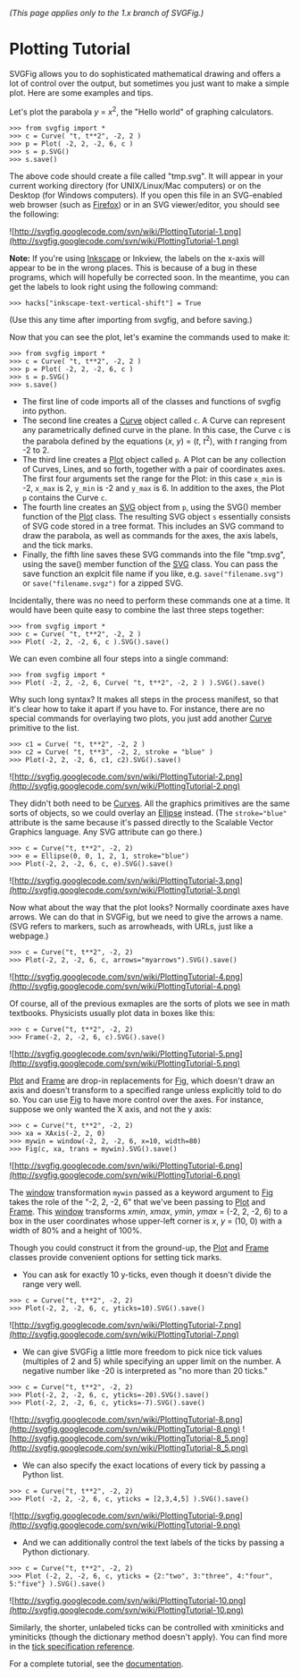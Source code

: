 _(This page applies only to the 1.x branch of SVGFig.)_

# Plotting Tutorial #

SVGFig allows you to do sophisticated mathematical drawing and offers a lot of control over the output, but sometimes you just want to make a simple plot.  Here are some examples and tips.

Let's plot the parabola _y_ = _x_<sup>2</sup>, the "Hello world" of graphing calculators.
```
>>> from svgfig import *
>>> c = Curve( "t, t**2", -2, 2 )
>>> p = Plot( -2, 2, -2, 6, c )
>>> s = p.SVG()
>>> s.save()
```

The above code should create a file called "tmp.svg".  It will appear in your current working directory (for UNIX/Linux/Mac computers) or on the Desktop (for Windows computers).  If you open this file in an SVG-enabled web browser (such as [Firefox](http://www.mozilla.com/firefox)) or in an SVG viewer/editor, you should see the following:

![http://svgfig.googlecode.com/svn/wiki/PlottingTutorial-1.png](http://svgfig.googlecode.com/svn/wiki/PlottingTutorial-1.png)

**Note:** If you're using [Inkscape](http://www.inkscape.org) or Inkview, the labels on the x-axis will appear to be in the wrong places.  This is because of a bug in these programs, which will hopefully be corrected soon.  In the meantime, you can get the labels to look right using the following command:
```
>>> hacks["inkscape-text-vertical-shift"] = True
```
(Use this any time after importing from svgfig, and before saving.)

Now that you can see the plot, let's examine the commands used to make it:
```
>>> from svgfig import *
>>> c = Curve( "t, t**2", -2, 2 )
>>> p = Plot( -2, 2, -2, 6, c )
>>> s = p.SVG()
>>> s.save()
```

  * The first line of code imports all of the classes and functions of svgfig into python.
  * The second line creates a [Curve](ClassCurve.md) object called `c`.  A Curve can represent any parametrically defined curve in the plane.  In this case, the Curve `c` is the parabola defined by the equations (_x_, _y_) = (_t_, _t_<sup>2</sup>), with _t_ ranging from -2 to 2.
  * The third line creates a [Plot](ClassPlot.md) object called `p`.  A Plot can be any collection of Curves, Lines, and so forth, together with a pair of coordinates axes.  The first four arguments set the range for the Plot: in this case `x_min` is -2, `x_max` is 2, `y_min` is -2 and `y_max` is 6.  In addition to the axes, the Plot `p` contains the Curve  `c`.
  * The fourth line creates an [SVG](ClassSVG.md) object from `p`, using the SVG() member function of the [Plot](ClassPlot.md) class.  The resulting SVG object `s` essentially consists of SVG code stored in a tree format.  This includes an SVG command to draw the parabola, as well as commands for the axes, the axis labels, and the tick marks.
  * Finally, the fifth line saves these SVG commands into the file "tmp.svg", using the save() member function of the [SVG](ClassSVG.md) class.  You can pass the save function an explcit file name if you like, e.g. `save("filename.svg")` or `save("filename.svgz")` for a zipped SVG.

Incidentally, there was no need to perform these commands one at a time.  It would have been quite easy to combine the last three steps together:

```
>>> from svgfig import *
>>> c = Curve( "t, t**2", -2, 2 )
>>> Plot( -2, 2, -2, 6, c ).SVG().save()
```

We can even combine all four steps into a single command:

```
>>> from svgfig import *
>>> Plot( -2, 2, -2, 6, Curve( "t, t**2", -2, 2 ) ).SVG().save()
```

Why such long syntax?  It makes all steps in the process manifest, so that it's clear how to take it apart if you have to.  For instance, there are no special commands for overlaying two plots, you just add another [Curve](ClassCurve.md) primitive to the list.
```
>>> c1 = Curve( "t, t**2", -2, 2 )
>>> c2 = Curve( "t, t**3", -2, 2, stroke = "blue" )
>>> Plot(-2, 2, -2, 6, c1, c2).SVG().save()
```
![http://svgfig.googlecode.com/svn/wiki/PlottingTutorial-2.png](http://svgfig.googlecode.com/svn/wiki/PlottingTutorial-2.png)

They didn't both need to be [Curves](ClassCurve.md).  All the graphics primitives are the same sorts of objects, so we could overlay an [Ellipse](ClassEllipse.md) instead.  (The `stroke="blue"` attribute is the same because it's passed directly to the Scalable Vector Graphics language.  Any SVG attribute can go there.)
```
>>> c = Curve("t, t**2", -2, 2)
>>> e = Ellipse(0, 0, 1, 2, 1, stroke="blue")
>>> Plot(-2, 2, -2, 6, c, e).SVG().save()
```
![http://svgfig.googlecode.com/svn/wiki/PlottingTutorial-3.png](http://svgfig.googlecode.com/svn/wiki/PlottingTutorial-3.png)

Now what about the way that the plot looks?  Normally coordinate axes have arrows.  We can do that in SVGFig, but we need to give the arrows a name.  (SVG refers to markers, such as arrowheads, with URLs, just like a webpage.)
```
>>> c = Curve("t, t**2", -2, 2)
>>> Plot(-2, 2, -2, 6, c, arrows="myarrows").SVG().save()
```
![http://svgfig.googlecode.com/svn/wiki/PlottingTutorial-4.png](http://svgfig.googlecode.com/svn/wiki/PlottingTutorial-4.png)

Of course, all of the previous exmaples are the sorts of plots we see in math textbooks.  Physicists usually plot data in boxes like this:
```
>>> c = Curve("t, t**2", -2, 2)
>>> Frame(-2, 2, -2, 6, c).SVG().save()
```
![http://svgfig.googlecode.com/svn/wiki/PlottingTutorial-5.png](http://svgfig.googlecode.com/svn/wiki/PlottingTutorial-5.png)

[Plot](ClassPlot.md) and [Frame](ClassFrame.md) are drop-in replacements for [Fig](ClassFig.md), which doesn't draw an axis and doesn't transform to a specified range unless explicitly told to do so.  You can use [Fig](ClassFig.md) to have more control over the axes.  For instance, suppose we only wanted the X axis, and not the y axis:
```
>>> c = Curve("t, t**2", -2, 2)
>>> xa = XAxis(-2, 2, 0)
>>> mywin = window(-2, 2, -2, 6, x=10, width=80)
>>> Fig(c, xa, trans = mywin).SVG().save()
```
![http://svgfig.googlecode.com/svn/wiki/PlottingTutorial-6.png](http://svgfig.googlecode.com/svn/wiki/PlottingTutorial-6.png)

The [window](DefWindow.md) transformation `mywin` passed as a keyword argument to [Fig](ClassFig.md) takes the role of the "-2, 2, -2, 6" that we've been passing to [Plot](ClassPlot.md) and [Frame](ClassFrame.md).  This [window](DefWindow.md) transforms _xmin_, _xmax_, _ymin_, _ymax_ = (-2, 2, -2, 6) to a box in the user coordinates whose upper-left corner is _x_, _y_ = (10, 0) with a width of 80% and a height of 100%.

Though you could construct it from the ground-up, the [Plot](ClassPlot.md) and [Frame](ClassFrame.md) classes provide convenient options for setting tick marks.
  * You can ask for exactly 10 y-ticks, even though it doesn't divide the range very well.
```
>>> c = Curve("t, t**2", -2, 2)
>>> Plot(-2, 2, -2, 6, c, yticks=10).SVG().save()
```
![http://svgfig.googlecode.com/svn/wiki/PlottingTutorial-7.png](http://svgfig.googlecode.com/svn/wiki/PlottingTutorial-7.png)
  * We can give SVGFig a little more freedom to pick nice tick values (multiples of 2 and 5) while specifying an upper limit on the number.  A negative number like -20 is interpreted as "no more than 20 ticks."
```
>>> c = Curve("t, t**2", -2, 2)
>>> Plot(-2, 2, -2, 6, c, yticks=-20).SVG().save()
>>> Plot(-2, 2, -2, 6, c, yticks=-7).SVG().save()
```
![http://svgfig.googlecode.com/svn/wiki/PlottingTutorial-8.png](http://svgfig.googlecode.com/svn/wiki/PlottingTutorial-8.png) ![http://svgfig.googlecode.com/svn/wiki/PlottingTutorial-8_5.png](http://svgfig.googlecode.com/svn/wiki/PlottingTutorial-8_5.png)
  * We can also specify the exact locations of every tick by passing a Python list.
```
>>> c = Curve("t, t**2", -2, 2)
>>> Plot( -2, 2, -2, 6, c, yticks = [2,3,4,5] ).SVG().save()
```
![http://svgfig.googlecode.com/svn/wiki/PlottingTutorial-9.png](http://svgfig.googlecode.com/svn/wiki/PlottingTutorial-9.png)
  * And we can additionally control the text labels of the ticks by passing a Python dictionary.
```
>>> c = Curve("t, t**2", -2, 2)
>>> Plot (-2, 2, -2, 6, c, yticks = {2:"two", 3:"three", 4:"four", 5:"five"} ).SVG().save()
```
![http://svgfig.googlecode.com/svn/wiki/PlottingTutorial-10.png](http://svgfig.googlecode.com/svn/wiki/PlottingTutorial-10.png)

Similarly, the shorter, unlabeled ticks can be controlled with xminiticks and yminiticks (though the dictionary method doesn't apply).  You can find more in the [tick specification reference](TickSpecification.md).

For a complete tutorial, see the [documentation](Reference.md).